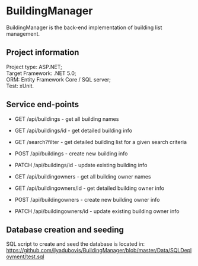 # BuildingManager
BuildingManager is the back-end implementation of building list management.

## Project information
Project type: ASP.NET;\
Target Framework: .NET 5.0;\
ORM: Entity Framework Core / SQL server;\
Test: xUnit.

## Service end-points
- GET /api/buildings - get all building names
- GET /api/buildings/id - get detailed building info
- GET /search?filter - get detailed building list for a given search criteria
- POST /api/buildings - create new building info
- PATCH /api/buildings/id - update existing building info

- GET /api/buildingowners - get all building owner names
- GET /api/buildingowners/id - get detailed building owner info
- POST /api/buildingowners - create new building owner info
- PATCH /api/buildingowners/id - update existing building owner info

## Database creation and seeding
SQL script to create and seed the database is located in:
https://github.com/ilyadubovis/BuildingManager/blob/master/Data/SQLDeployment/test.sql


